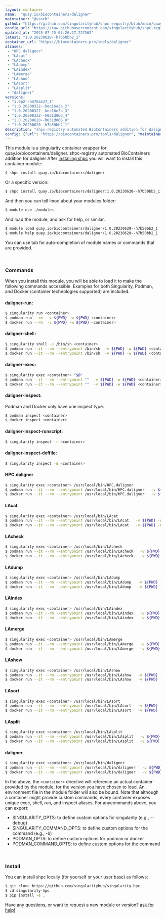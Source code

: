 ```yaml
---
layout: container
name:  "quay.io/biocontainers/daligner"
maintainer: "@vsoch"
github: "https://github.com/singularityhub/shpc-registry/blob/main/quay.io/biocontainers/daligner/container.yaml"
config_url: "https://raw.githubusercontent.com/singularityhub/shpc-registry/main/quay.io/biocontainers/daligner/container.yaml"
updated_at: "2025-07-25 05:26:27.727562"
latest: "1.0.20230620--h7b50bb2_1"
container_url: "https://biocontainers.pro/tools/daligner"
aliases:
 - "HPC.daligner"
 - "LAcat"
 - "LAcheck"
 - "LAdump"
 - "LAindex"
 - "LAmerge"
 - "LAshow"
 - "LAsort"
 - "LAsplit"
 - "daligner"
versions:
 - "1.0p2--h470a237_1"
 - "1.0.20200322--hec16e2b_2"
 - "1.0.20200322--hec16e2b_3"
 - "1.0.20200322--h031d066_4"
 - "1.0.20230620--h031d066_0"
 - "1.0.20230620--h7b50bb2_1"
description: "shpc-registry automated BioContainers addition for daligner"
config: {"url": "https://biocontainers.pro/tools/daligner", "maintainer": "@vsoch", "description": "shpc-registry automated BioContainers addition for daligner", "latest": {"1.0.20230620--h7b50bb2_1": "sha256:26f6987ec43861cf1af563add41c0428f010c47f4a408c54c11c5afafa2847c3"}, "tags": {"1.0p2--h470a237_1": "sha256:31555c02cbd76d66b687b916be23403eacb50ef7d6a92931e6b480a2a23a9980", "1.0.20200322--hec16e2b_2": "sha256:328449639c1e5b3d1d97ab2edea4b9e51ab3d523b53ec249a153c579ef877186", "1.0.20200322--hec16e2b_3": "sha256:48d65260d900316fe5c0be86a38fa60bb6adac0853c6fca5c1787ae1ea9594c4", "1.0.20200322--h031d066_4": "sha256:0133b75e96165e69ffc58a80587605666aac9ef8eb7c09727d2f9d1d728a577f", "1.0.20230620--h031d066_0": "sha256:7f3ea0156a4baff089acca0ccd86b9aa35be8ad0564f9d0e82db7a3c9a3ea959", "1.0.20230620--h7b50bb2_1": "sha256:26f6987ec43861cf1af563add41c0428f010c47f4a408c54c11c5afafa2847c3"}, "docker": "quay.io/biocontainers/daligner", "aliases": {"HPC.daligner": "/usr/local/bin/HPC.daligner", "LAcat": "/usr/local/bin/LAcat", "LAcheck": "/usr/local/bin/LAcheck", "LAdump": "/usr/local/bin/LAdump", "LAindex": "/usr/local/bin/LAindex", "LAmerge": "/usr/local/bin/LAmerge", "LAshow": "/usr/local/bin/LAshow", "LAsort": "/usr/local/bin/LAsort", "LAsplit": "/usr/local/bin/LAsplit", "daligner": "/usr/local/bin/daligner"}}
---
```


This module is a singularity container wrapper for quay.io/biocontainers/daligner.
shpc-registry automated BioContainers addition for daligner
After [installing shpc](#install) you will want to install this container module:


```bash
$ shpc install quay.io/biocontainers/daligner
```

Or a specific version:

```bash
$ shpc install quay.io/biocontainers/daligner:1.0.20230620--h7b50bb2_1
```

And then you can tell lmod about your modules folder:

```bash
$ module use ./modules
```

And load the module, and ask for help, or similar.

```bash
$ module load quay.io/biocontainers/daligner/1.0.20230620--h7b50bb2_1
$ module help quay.io/biocontainers/daligner/1.0.20230620--h7b50bb2_1
```

You can use tab for auto-completion of module names or commands that are provided.

<br>

### Commands

When you install this module, you will be able to load it to make the following commands accessible.
Examples for both Singularity, Podman, and Docker (container technologies supported) are included.

#### daligner-run:

```bash
$ singularity run <container>
$ podman run --rm  -v ${PWD} -w ${PWD} <container>
$ docker run --rm  -v ${PWD} -w ${PWD} <container>
```

#### daligner-shell:

```bash
$ singularity shell -s /bin/sh <container>
$ podman run --it --rm --entrypoint /bin/sh  -v ${PWD} -w ${PWD} <container>
$ docker run --it --rm --entrypoint /bin/sh  -v ${PWD} -w ${PWD} <container>
```

#### daligner-exec:

```bash
$ singularity exec <container> "$@"
$ podman run --it --rm --entrypoint ""  -v ${PWD} -w ${PWD} <container> "$@"
$ docker run --it --rm --entrypoint ""  -v ${PWD} -w ${PWD} <container> "$@"
```

#### daligner-inspect:

Podman and Docker only have one inspect type.

```bash
$ podman inspect <container>
$ docker inspect <container>
```

#### daligner-inspect-runscript:

```bash
$ singularity inspect -r <container>
```

#### daligner-inspect-deffile:

```bash
$ singularity inspect -d <container>
```


#### HPC.daligner

```bash
$ singularity exec <container> /usr/local/bin/HPC.daligner
$ podman run --it --rm --entrypoint /usr/local/bin/HPC.daligner   -v ${PWD} -w ${PWD} <container> -c " $@"
$ docker run --it --rm --entrypoint /usr/local/bin/HPC.daligner   -v ${PWD} -w ${PWD} <container> -c " $@"
```


#### LAcat

```bash
$ singularity exec <container> /usr/local/bin/LAcat
$ podman run --it --rm --entrypoint /usr/local/bin/LAcat   -v ${PWD} -w ${PWD} <container> -c " $@"
$ docker run --it --rm --entrypoint /usr/local/bin/LAcat   -v ${PWD} -w ${PWD} <container> -c " $@"
```


#### LAcheck

```bash
$ singularity exec <container> /usr/local/bin/LAcheck
$ podman run --it --rm --entrypoint /usr/local/bin/LAcheck   -v ${PWD} -w ${PWD} <container> -c " $@"
$ docker run --it --rm --entrypoint /usr/local/bin/LAcheck   -v ${PWD} -w ${PWD} <container> -c " $@"
```


#### LAdump

```bash
$ singularity exec <container> /usr/local/bin/LAdump
$ podman run --it --rm --entrypoint /usr/local/bin/LAdump   -v ${PWD} -w ${PWD} <container> -c " $@"
$ docker run --it --rm --entrypoint /usr/local/bin/LAdump   -v ${PWD} -w ${PWD} <container> -c " $@"
```


#### LAindex

```bash
$ singularity exec <container> /usr/local/bin/LAindex
$ podman run --it --rm --entrypoint /usr/local/bin/LAindex   -v ${PWD} -w ${PWD} <container> -c " $@"
$ docker run --it --rm --entrypoint /usr/local/bin/LAindex   -v ${PWD} -w ${PWD} <container> -c " $@"
```


#### LAmerge

```bash
$ singularity exec <container> /usr/local/bin/LAmerge
$ podman run --it --rm --entrypoint /usr/local/bin/LAmerge   -v ${PWD} -w ${PWD} <container> -c " $@"
$ docker run --it --rm --entrypoint /usr/local/bin/LAmerge   -v ${PWD} -w ${PWD} <container> -c " $@"
```


#### LAshow

```bash
$ singularity exec <container> /usr/local/bin/LAshow
$ podman run --it --rm --entrypoint /usr/local/bin/LAshow   -v ${PWD} -w ${PWD} <container> -c " $@"
$ docker run --it --rm --entrypoint /usr/local/bin/LAshow   -v ${PWD} -w ${PWD} <container> -c " $@"
```


#### LAsort

```bash
$ singularity exec <container> /usr/local/bin/LAsort
$ podman run --it --rm --entrypoint /usr/local/bin/LAsort   -v ${PWD} -w ${PWD} <container> -c " $@"
$ docker run --it --rm --entrypoint /usr/local/bin/LAsort   -v ${PWD} -w ${PWD} <container> -c " $@"
```


#### LAsplit

```bash
$ singularity exec <container> /usr/local/bin/LAsplit
$ podman run --it --rm --entrypoint /usr/local/bin/LAsplit   -v ${PWD} -w ${PWD} <container> -c " $@"
$ docker run --it --rm --entrypoint /usr/local/bin/LAsplit   -v ${PWD} -w ${PWD} <container> -c " $@"
```


#### daligner

```bash
$ singularity exec <container> /usr/local/bin/daligner
$ podman run --it --rm --entrypoint /usr/local/bin/daligner   -v ${PWD} -w ${PWD} <container> -c " $@"
$ docker run --it --rm --entrypoint /usr/local/bin/daligner   -v ${PWD} -w ${PWD} <container> -c " $@"
```



In the above, the `<container>` directive will reference an actual container provided
by the module, for the version you have chosen to load. An environment file in the
module folder will also be bound. Note that although a container
might provide custom commands, every container exposes unique exec, shell, run, and
inspect aliases. For anycommands above, you can export:

 - SINGULARITY_OPTS: to define custom options for singularity (e.g., --debug)
 - SINGULARITY_COMMAND_OPTS: to define custom options for the command (e.g., -b)
 - PODMAN_OPTS: to define custom options for podman or docker
 - PODMAN_COMMAND_OPTS: to define custom options for the command

<br>

### Install

You can install shpc locally (for yourself or your user base) as follows:

```bash
$ git clone https://github.com/singularityhub/singularity-hpc
$ cd singularity-hpc
$ pip install -e .
```

Have any questions, or want to request a new module or version? [ask for help!](https://github.com/singularityhub/singularity-hpc/issues)